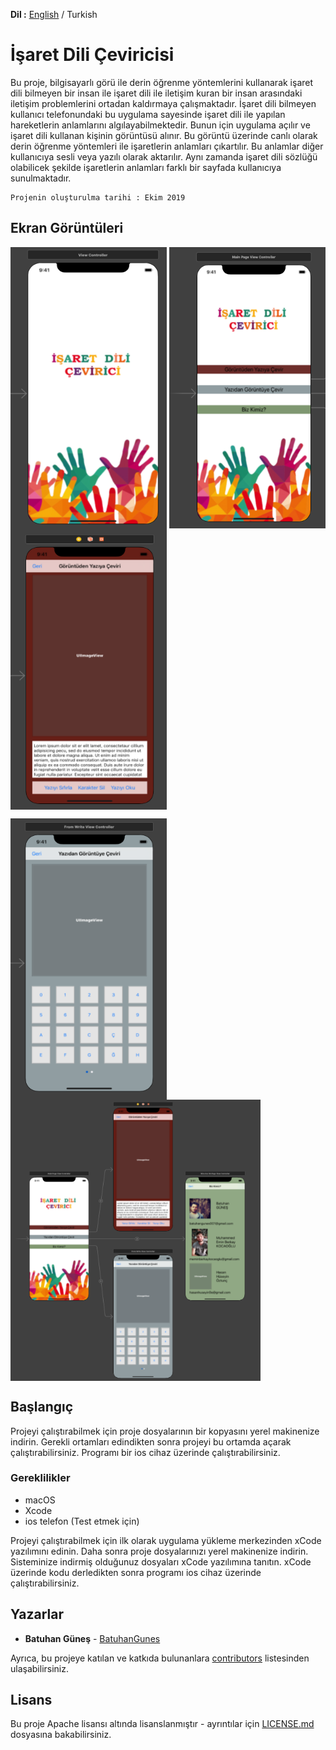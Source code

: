 **Dil :** [English](https://github.com/BatuhanGunes/signLanguageConverter) / Turkish

# İşaret Dili Çeviricisi

Bu proje, bilgisayarlı görü ile derin öğrenme yöntemlerini kullanarak işaret dili bilmeyen bir insan ile işaret dili ile iletişim kuran bir insan arasındaki iletişim problemlerini ortadan kaldırmaya çalışmaktadır. İşaret dili bilmeyen kullanıcı telefonundaki bu uygulama sayesinde işaret dili ile yapılan hareketlerin anlamlarını algılayabilmektedir. Bunun için uygulama açılır ve işaret dili kullanan kişinin görüntüsü alınır. Bu görüntü üzerinde canlı olarak derin öğrenme yöntemleri ile işaretlerin anlamları çıkartılır. Bu anlamlar diğer kullanıcıya sesli veya yazılı olarak aktarılır. Aynı zamanda işaret dili sözlüğü olabilicek şekilde işaretlerin anlamları farklı bir sayfada kullanıcıya sunulmaktadır.

```
Projenin oluşturulma tarihi : Ekim 2019
```

## Ekran Görüntüleri

<img align="center" width="250" height="450" src="https://github.com/BatuhanGunes/signLanguageConverter/blob/master/Screenshots/Screen%20Shot%202019-11-10%20at%2000.28.28.png"> <img align="center" width="250" height="450" src="https://github.com/BatuhanGunes/signLanguageConverter/blob/master/Screenshots/Screen%20Shot%202019-11-10%20at%2000.21.16.png"> <img align="center" width="250" height="450" src="https://github.com/BatuhanGunes/signLanguageConverter/blob/master/Screenshots/Screen%20Shot%202019-11-10%20at%2000.21.57.png"> 

<img align="center" width="250" height="450" src="https://github.com/BatuhanGunes/signLanguageConverter/blob/master/Screenshots/Screen%20Shot%202019-11-10%20at%2000.22.11.png"> <img align="center" width="400" height="450" src="https://github.com/BatuhanGunes/signLanguageConverter/blob/master/Screenshots/Screen%20Shot%202019-11-10%20at%2000.20.42.png"> 


## Başlangıç

Projeyi çalıştırabilmek için proje dosyalarının bir kopyasını yerel makinenize indirin. Gerekli ortamları edindikten sonra projeyi bu ortamda açarak çalıştırabilirsiniz. Programı bir ios cihaz üzerinde çalıştırabilirsiniz.

### Gereklilikler

- macOS
- Xcode
- ios telefon (Test etmek için)

Projeyi çalıştırabilmek için ilk olarak uygulama yükleme merkezinden xCode yazılımını edinin. Daha sonra proje dosyalarınızı yerel makinenize indirin. Sisteminize indirmiş olduğunuz dosyaları xCode yazılımına tanıtın. xCode üzerinde kodu derledikten sonra programı  ios cihaz üzerinde çalıştırabilirsiniz.

## Yazarlar

* **Batuhan Güneş**  - [BatuhanGunes](https://github.com/BatuhanGunes)

Ayrıca, bu projeye katılan ve katkıda bulunanlara [contributors](https://github.com/BatuhanGunes/signLanguageConverter/graphs/contributors) listesinden ulaşabilirsiniz.

## Lisans

Bu proje Apache lisansı altında lisanslanmıştır - ayrıntılar için [LICENSE.md](https://github.com/BatuhanGunes/signLanguageConverter/blob/master/LICENSE) dosyasına bakabilirsiniz.

